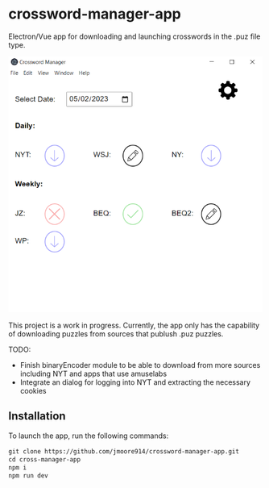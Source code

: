 # crossword-manager-app

Electron/Vue app for downloading and launching crosswords in the .puz file type.

![Screenshot](/public/screenShot.png?raw=true)

This project is a work in progress. Currently, the app only has the capability of downloading puzzles from sources that publush .puz puzzles.

TODO:
- Finish binaryEncoder module to be able to download from more sources including NYT and apps that use amuselabs
- Integrate an dialog for logging into NYT and extracting the necessary cookies


## Installation


To launch the app, run the following commands:


``` 
git clone https://github.com/jmoore914/crossword-manager-app.git
cd cross-manager-app
npm i
npm run dev
```



